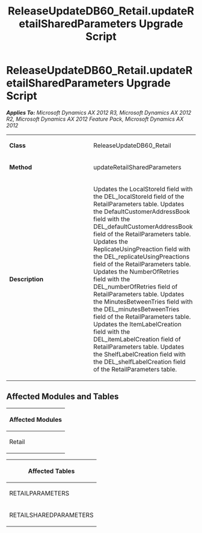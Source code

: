﻿---
title: ReleaseUpdateDB60_Retail.updateRetailSharedParameters Upgrade Script
TOCTitle: ReleaseUpdateDB60_Retail.updateRetailSharedParameters Upgrade Script
ms:assetid: e3c951ff-2a48-8749-d0da-f5eb98fe3027
ms:mtpsurl: https://msdn.microsoft.com/en-us/library/JJ737381(v=AX.60)
ms:contentKeyID: 49711822
ms.date: 05/18/2015
mtps_version: v=AX.60
---

# ReleaseUpdateDB60\_Retail.updateRetailSharedParameters Upgrade Script 


_**Applies To:** Microsoft Dynamics AX 2012 R3, Microsoft Dynamics AX 2012 R2, Microsoft Dynamics AX 2012 Feature Pack, Microsoft Dynamics AX 2012_

<table>
<colgroup>
<col style="width: 50%" />
<col style="width: 50%" />
</colgroup>
<tbody>
<tr class="odd">
<td><p><strong>Class</strong></p></td>
<td><p>ReleaseUpdateDB60_Retail</p></td>
</tr>
<tr class="even">
<td><p><strong>Method</strong></p></td>
<td><p>updateRetailSharedParameters</p></td>
</tr>
<tr class="odd">
<td><p><strong>Description</strong></p></td>
<td><p>Updates the LocalStoreId field with the DEL_localStoreId field of the RetailParameters table. Updates the DefaultCustomerAddressBook field with the DEL_defaultCustomerAddressBook field of the RetailParameters table. Updates the ReplicateUsingPreaction field with the DEL_replicateUsingPreactions field of the RetailParameters table. Updates the NumberOfRetries field with the DEL_numberOfRetries field of RetailParameters table. Updates the MinutesBetweenTries field with the DEL_minutesBetweenTries field of the RetailParameters table. Updates the ItemLabelCreation field with the DEL_itemLabelCreation field of RetailParameters table. Updates the ShelfLabelCreation field with the DEL_shelfLabelCreation field of the RetailParameters table.</p></td>
</tr>
</tbody>
</table>


## Affected Modules and Tables

<table>
<colgroup>
<col style="width: 100%" />
</colgroup>
<thead>
<tr class="header">
<th><p>Affected Modules</p></th>
</tr>
</thead>
<tbody>
<tr class="odd">
<td><p>Retail</p></td>
</tr>
</tbody>
</table>


<table>
<colgroup>
<col style="width: 100%" />
</colgroup>
<thead>
<tr class="header">
<th><p>Affected Tables</p></th>
</tr>
</thead>
<tbody>
<tr class="odd">
<td><p>RETAILPARAMETERS</p></td>
</tr>
<tr class="even">
<td><p>RETAILSHAREDPARAMETERS</p></td>
</tr>
</tbody>
</table>

  


